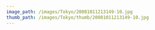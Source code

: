```yaml
---
image_path: /images/Tokyo/20081011213149-10.jpg
thumb_path: /images/Tokyo/thumb/20081011213149-10.jpg
---
```

